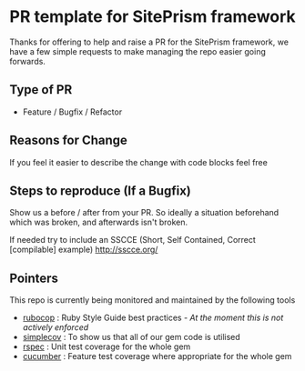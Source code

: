 # PR template for SitePrism framework
Thanks for offering to help and raise a PR for the SitePrism framework, we have a few simple requests to make managing the repo easier going forwards.

## Type of PR
- Feature / Bugfix / Refactor

## Reasons for Change
If you feel it easier to describe the change with code blocks feel free

## Steps to reproduce (If a Bugfix)
Show us a before / after from your PR. So ideally a situation beforehand which was broken, and afterwards isn't broken.

If needed try to include an SSCCE (Short, Self Contained, Correct [compilable] example) http://sscce.org/

## Pointers

This repo is currently being monitored and maintained by the following tools
- [rubocop](https://github.com/bbatsov/rubocop) : Ruby Style Guide best practices - _At the moment this is not actively enforced_
- [simplecov](https://github.com/colszowka/simplecov) : To show us that all of our gem code is utilised
- [rspec](https://github.com/rspec/rspec) : Unit test coverage for the whole gem
- [cucumber](https://github.com/cucumber/cucumber-ruby) : Feature test coverage where appropriate for the whole gem
